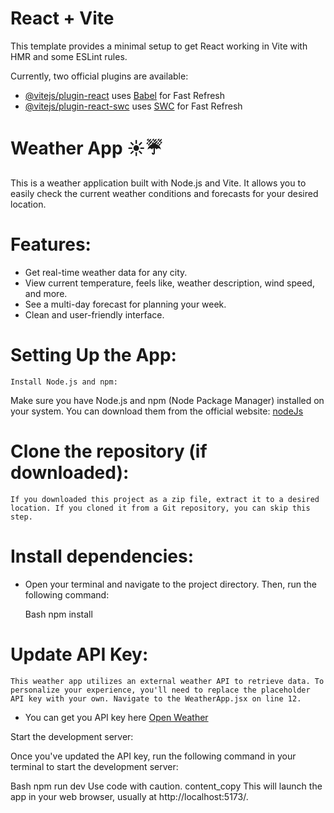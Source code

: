 # React + Vite

This template provides a minimal setup to get React working in Vite with HMR and some ESLint rules.

Currently, two official plugins are available:

- [@vitejs/plugin-react](https://github.com/vitejs/vite-plugin-react/blob/main/packages/plugin-react/README.md) uses [Babel](https://babeljs.io/) for Fast Refresh
- [@vitejs/plugin-react-swc](https://github.com/vitejs/vite-plugin-react-swc) uses [SWC](https://swc.rs/) for Fast Refresh

# Weather App ☀️☔
This is a weather application built with Node.js and Vite. It allows you to easily check the current weather conditions and forecasts for your desired location.

# Features:
- Get real-time weather data for any city.
- View current temperature, feels like, weather description, wind speed, and more.
- See a multi-day forecast for planning your week.
- Clean and user-friendly interface.

# Setting Up the App:
    Install Node.js and npm:

Make sure you have Node.js and npm (Node Package Manager) installed on your system. You can download them from the official website: [nodeJs](https://nodejs.org/en)

# Clone the repository (if downloaded):

    If you downloaded this project as a zip file, extract it to a desired location. If you cloned it from a Git repository, you can skip this step.

# Install dependencies:

- Open your terminal and navigate to the project directory. Then, run the following command:

    Bash
    npm install

# Update API Key:

    This weather app utilizes an external weather API to retrieve data. To personalize your experience, you'll need to replace the placeholder API key with your own. Navigate to the WeatherApp.jsx on line 12.

* You can get you API key here [Open Weather](https://openweathermap.org/)

Start the development server:

Once you've updated the API key, run the following command in your terminal to start the development server:

Bash
npm run dev
Use code with caution.
content_copy
This will launch the app in your web browser, usually at http://localhost:5173/.
